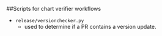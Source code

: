 ##Scripts for chart verifier workflows


- ```release/versionchecker.py```
   - used to determine if a PR contains a version update. 